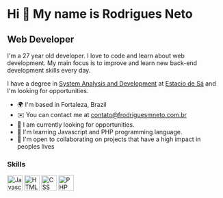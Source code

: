 Hi 👋 My name is Rodrigues Neto
==========================

Web Developer
-----------------------------

I'm a 27 year old developer. I love to code and learn about web development. My main focus is to improve and learn new back-end development skills every day.

I have a degree in [System Analysis and Development](https://estacio.br/cursos/graduacao/analise-e-desenvolvimento-de-sistemas) at [Estacio de Sá](https://estacio.br/a-estacio/sobre-a-estacio) and I'm looking for opportunities.

* 🌍  I'm based in Fortaleza, Brazil
* ✉️  You can contact me at [contato@frodriguesmneto.com.br](mailto:contato@frodriguesmneto.com.br)
* 🚀  I am currently looking for opportunities.
* 🧠  I'm learning Javascript and PHP programming language.
* 🤝  I'm open to collaborating on projects that have a high impact in peoples lives

### Skills

<p align="left">
<a href="https://developer.mozilla.org/en-US/docs/Web/JavaScript" target="_blank" rel="noreferrer"><img src="https://raw.githubusercontent.com/danielcranney/readme-generator/main/public/icons/skills/javascript-colored.svg" width="36" height="36" alt="Javascript" /></a>
<a href="https://developer.mozilla.org/en-US/docs/Glossary/HTML5" target="_blank" rel="noreferrer"><img src="https://raw.githubusercontent.com/danielcranney/readme-generator/main/public/icons/skills/html5-colored.svg" width="36" height="36" alt="HTML5" /></a>
<a href="https://developer.mozilla.org/en-US/docs/Glossary/CSS" target="_blank" rel="noreferrer"><img src="https://raw.githubusercontent.com/danielcranney/readme-generator/main/public/icons/skills/css3-colored.svg" width="36" height="36" alt="CSS" /></a>
<a href="https://developer.mozilla.org/en-US/docs/Glossary/PHP" target="_blank" rel="noreferrer"><img src="https://raw.githubusercontent.com/danielcranney/readme-generator/main/public/icons/skills/php.svg" width="36" height="36" alt="PHP" /></a>
</p>
